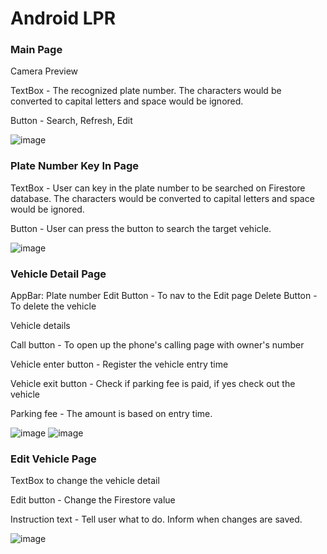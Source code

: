 # Android LPR

### Main Page

Camera Preview

TextBox - The recognized plate number. The characters would be converted to capital letters and space would be ignored.

Button - Search, Refresh, Edit

![image](https://raw.githubusercontent.com/JiazhenC/FYP_project/master/Screenshot%20Images/License%20plate%20page.png)

### Plate Number Key In Page

TextBox - User can key in the plate number to be searched on Firestore database. The characters would be converted to capital letters and space would be ignored.

Button - User can press the button to search the target vehicle.

![image](https://raw.githubusercontent.com/JiazhenC/FYP_project/master/Screenshot%20Images/Plate%20type%20page.png)

### Vehicle Detail Page

AppBar: Plate number
        Edit Button - To nav to the Edit page
        Delete Button - To delete the vehicle
        
Vehicle details

Call button - To open up the phone's calling page with owner's number

Vehicle enter button - Register the vehicle entry time

Vehicle exit button - Check if parking fee is paid, if yes check out the vehicle

Parking fee - The amount is based on entry time.

![image](https://raw.githubusercontent.com/JiazhenC/FYP_project/master/Screenshot%20Images/Vehicle%20page.png)
![image](https://raw.githubusercontent.com/JiazhenC/FYP_project/master/Screenshot%20Images/Phone%20Call.png)

### Edit Vehicle Page

TextBox to change the vehicle detail

Edit button - Change the Firestore value

Instruction text - Tell user what to do. Inform when changes are saved.

![image](https://raw.githubusercontent.com/JiazhenC/FYP_project/master/Screenshot%20Images/Register%20page.png)
